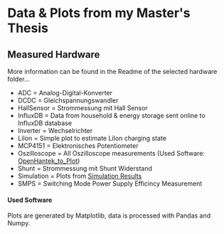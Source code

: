 # Data & Plots from my Master's Thesis

## Measured Hardware

More information can be found in the Readme of the selected hardware folder...

- ADC = Analog-Digital-Konverter
- DCDC = Gleichspannungswandler
- HallSensor = Strommessung mit Hall Sensor
- InfluxDB = Data from household & energy storage sent online to InfluxDB database
- Inverter = Wechselrichter
- LiIon = Simple plot to estimate LiIon charging state
- MCP4151 = Elektronisches Potentiometer
- Oszilloscope = All Oszilloscope measurements (Used Software: [OpenHantek_to_Plot](https://github.com/PaulusElektrus/OpenHantek_to_Plot))
- Shunt = Strommessung mit Shunt Widerstand
- Simulation = Plots from [Simulation Results](https://github.com/PaulusElektrus/MA-Simulation)
- SMPS = Switching Mode Power Supply Efficincy Measurement

#### Used Software

Plots are generated by Matplotlib, data is processed with Pandas and Numpy.